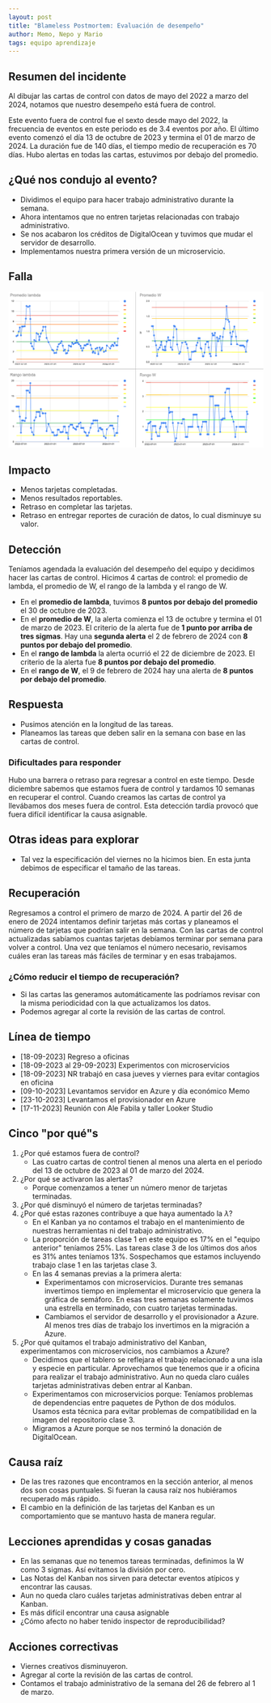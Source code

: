 ```yaml
---
layout: post
title: "Blameless Postmortem: Evaluación de desempeño"
author: Memo, Nepo y Mario
tags: equipo aprendizaje
---
```


## Resumen del incidente
Al dibujar las cartas de control con datos de mayo del 2022 a marzo del 2024, notamos que nuestro desempeño está fuera de control.

Este evento fuera de control fue el sexto desde mayo del 2022, la frecuencia de eventos en este periodo es de 3.4 eventos por año.
El último evento comenzó el día 13 de octubre de 2023 y termina el 01 de marzo de 2024.
La duración fue de 140 días, el tiempo medio de recuperación es 70 días.
Hubo alertas en todas las cartas, estuvimos por debajo del promedio.

## ¿Qué nos condujo al evento?
- Dividimos el equipo para hacer trabajo administrativo durante la semana.
- Ahora intentamos que no entren tarjetas relacionadas con trabajo administrativo.
- Se nos acabaron los créditos de DigitalOcean y tuvimos que mudar el servidor de desarrollo.
- Implementamos nuestra primera versión de un microservicio.

## Falla
![cartas de control](/assets/images/control_charts.png)

## Impacto
- Menos tarjetas completadas.
- Menos resultados reportables.
- Retraso en completar las tarjetas.
- Retraso en entregar reportes de curación de datos, lo cual disminuye su valor.

## Detección
Teníamos agendada la evaluación del desempeño del equipo y decidimos hacer las cartas de control.
Hicimos 4 cartas de control: el promedio de lambda, el promedio de W, el rango de la lambda y el rango de W.
- En el **promedio de lambda**, tuvimos **8 puntos por debajo del promedio** el 30 de octubre de 2023.
- En el **promedio de W**, la alerta comienza el 13 de octubre y termina el 01 de marzo de 2023. El criterio de la alerta fue de **1 punto por arriba de tres sigmas**. Hay una **segunda alerta** el 2 de febrero de 2024 con **8 puntos por debajo del promedio**.
- En el **rango de lambda** la alerta ocurrió el 22 de diciembre de 2023. El criterio de la alerta fue **8 puntos por debajo del promedio**.
- En el **rango de W**, el 9 de febrero de 2024 hay una alerta de **8 puntos por debajo del promedio**.

## Respuesta
- Pusimos atención en la longitud de las tareas.
- Planeamos las tareas que deben salir en la semana con base en las cartas de control.

### Dificultades para responder
Hubo una barrera o retraso para regresar a control en este tiempo.
Desde diciembre sabemos que estamos fuera de control y tardamos 10 semanas en recuperar el control.
Cuando creamos las cartas de control ya llevábamos dos meses fuera de control.
Esta detección tardía provocó que fuera difícil identificar la causa asignable.

## Otras ideas para explorar
- Tal vez la especificación del viernes no la hicimos bien.
En esta junta debimos de especificar el tamaño de las tareas.

## Recuperación
Regresamos a control el primero de marzo de 2024.
A partir del 26 de enero de 2024 intentamos definir tarjetas más cortas y planeamos el número de tarjetas que podrían salir en la semana.
Con las cartas de control actualizadas sabíamos cuantas tarjetas debíamos terminar por semana para volver a control.
Una vez que teníamos el número necesario, revisamos cuáles eran las tareas más fáciles de terminar y en esas trabajamos.

### ¿Cómo reducir el tiempo de recuperación?
- Si las cartas las generamos automáticamente las podríamos revisar con la misma periodicidad con la que actualizamos los datos.
- Podemos agregar al corte la revisión de las cartas de control.

## Línea de tiempo
- [18-09-2023] Regreso a oficinas
- [18-09-2023 al 29-09-2023] Experimentos con microservicios
- [18-09-2023] NR trabajó en casa jueves y viernes para evitar contagios en oficina
- [09-10-2023] Levantamos servidor en Azure y día económico Memo
- [23-10-2023] Levantamos el provisionador en Azure
- [17-11-2023] Reunión con Ale Fabila y taller Looker Studio

## Cinco "por qué"s
1. ¿Por qué estamos fuera de control?
    - Las cuatro cartas de control tienen al menos una alerta en el periodo del 13 de octubre de 2023 al 01 de marzo del 2024.
1. ¿Por qué se activaron las alertas?
    - Porque comenzamos a tener un número menor de tarjetas terminadas.
1. ¿Por qué disminuyó el número de tarjetas terminadas?
1. ¿Por qué estas razones contribuye a que haya aumentado la $\lambda$?
    - En el Kanban ya no contamos el trabajo en el mantenimiento de nuestras herramientas ni del trabajo administrativo.
    - La proporción de tareas clase 1 en este equipo es 17\% en el "equipo anterior" teníamos 25\%. Las tareas clase 3 de los últimos dos años es 31\% antes teníamos 13\%. Sospechamos que estamos incluyendo trabajo clase 1 en las tarjetas clase 3.
    - En las 4 semanas previas a la primera alerta:
        - Experimentamos con microservicios. 
        Durante tres semanas invertimos tiempo en implementar el microservicio que genera la gráfica de semáforo.
        En esas tres semanas solamente tuvimos una estrella en terminado, con cuatro tarjetas terminadas.
        - Cambiamos el servidor de desarrollo y el provisionador a Azure.
        Al menos tres días de trabajo los invertimos en la migración a Azure.
1. ¿Por qué quitamos el trabajo administrativo del Kanban, experimentamos con microservicios, nos cambiamos a Azure?
    - Decidimos que el tablero se reflejara el trabajo relacionado a una isla y especie en particular.
    Aprovechamos que tenemos que ir a oficina para realizar el trabajo administrativo.
    Aun no queda claro cuáles tarjetas administrativas deben entrar al Kanban.
    - Experimentamos con microservicios porque:
    Teníamos problemas de dependencias entre paquetes de Python de dos módulos.
    Usamos esta técnica para evitar problemas de compatibilidad en la imagen del repositorio clase 3.
    - Migramos a Azure porque se nos terminó la donación de DigitalOcean.

## Causa raíz
- De las tres razones que encontramos en la sección anterior, al menos dos son cosas puntuales.
  Si fueran la causa raíz nos hubiéramos recuperado más rápido.
- El cambio en la definición de las tarjetas del Kanban es un comportamiento que se mantuvo hasta de manera regular.

## Lecciones aprendidas y cosas ganadas
- En las semanas que no tenemos tareas terminadas, definimos la W como 3 sigmas.
Así evitamos la división por cero.
- Las Notas del Kanban nos sirven para detectar eventos atípicos y encontrar las causas.
- Aun no queda claro cuáles tarjetas administrativas deben entrar al Kanban.
- Es más difícil encontrar una causa asignable
- ¿Cómo afecto no haber tenido inspector de reproducibilidad?

## Acciones correctivas
- Viernes creativos disminuyeron.
- Agregar al corte la revisión de las cartas de control.
- Contamos el trabajo administrativo de la semana del 26 de febrero al 1 de marzo.
